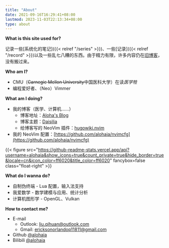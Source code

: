 ```yaml
---
title: "About"
date: 2021-09-16T16:29:41+08:00
lastmod: 2023-11-03T22:13:34+08:00
type: about
---
```


**What is this site used for?**

记录一些[系统化的笔记]({{< relref "/series" >}})、一些[记录]({{< relref "/record" >}})以及一些乱七八糟的东西。由于精力有限，许多内容仍在[旧博客](https://aloha.org.cn)，没有搬过来。

**Who am I?**

- CMU（~~Carnegie Mellon University~~中国医科大学）在读*医学牲*
- 编程爱好者、（Neo）Vimmer

**What am I doing?**

- 我的博客（医学、计算机……）
    - 博客地址：[Aloha's Blog](https://daisilia.com)
    - 博客主题：[Daisilia](https://github.com/alohaia/hugo-theme-daisilia)
    - 给博客写的 NeoVim 插件：[hugowiki.nvim](https://github.com/alohaia/hugowiki.nvim)
- 我的 NeoVim 配置：[https://github.com/alohaia/nvimcfg](https://github.com/alohaia/nvimcfg)

{{< figure src="https://github-readme-stats.vercel.app/api?username=alohaia&show_icons=true&count_private=true&hide_border=true&locale=cn&icon_color=ff6020&title_color=ff6020" fancybox=false class="float-right" >}}

**What do I wanna do?**

- 自制伪终端 - Lua 配置，输入法支持
- 我爱数学 - 数学建模与应用、统计分析
- 计算机图形学 - OpenGL、Vulkan

**How to contact me?**

- E-mail
    - Outlook: [liu.qihuan@outlook.com](mailto:liu.qihuan@outlook.com)
    - Gmail: [ericksonorlandop11811@gmail.com](mailto:ericksonorlandop11811@gmail.com)
- Github [@alohaia](https://github.com/alohaia)
- Bilibili [@alohaia](https://space.bilibili.com/437854288)
